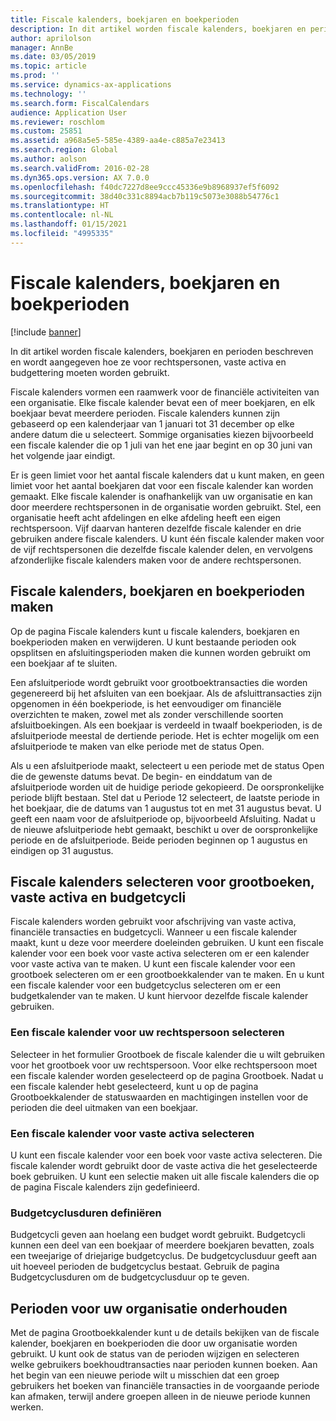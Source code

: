 ```yaml
---
title: Fiscale kalenders, boekjaren en boekperioden
description: In dit artikel worden fiscale kalenders, boekjaren en perioden beschreven en wordt aangegeven hoe ze voor rechtspersonen, vaste activa en budgettering moeten worden gebruikt.
author: aprilolson
manager: AnnBe
ms.date: 03/05/2019
ms.topic: article
ms.prod: ''
ms.service: dynamics-ax-applications
ms.technology: ''
ms.search.form: FiscalCalendars
audience: Application User
ms.reviewer: roschlom
ms.custom: 25851
ms.assetid: a968a5e5-585e-4389-aa4e-c885a7e23413
ms.search.region: Global
ms.author: aolson
ms.search.validFrom: 2016-02-28
ms.dyn365.ops.version: AX 7.0.0
ms.openlocfilehash: f40dc7227d8ee9ccc45336e9b8968937ef5f6092
ms.sourcegitcommit: 38d40c331c8894acb7b119c5073e3088b54776c1
ms.translationtype: HT
ms.contentlocale: nl-NL
ms.lasthandoff: 01/15/2021
ms.locfileid: "4995335"
---
```

# <a name="fiscal-calendars-fiscal-years-and-periods"></a>Fiscale kalenders, boekjaren en boekperioden

[!include [banner](../includes/banner.md)]

In dit artikel worden fiscale kalenders, boekjaren en perioden beschreven en wordt aangegeven hoe ze voor rechtspersonen, vaste activa en budgettering moeten worden gebruikt.

Fiscale kalenders vormen een raamwerk voor de financiële activiteiten van een organisatie. Elke fiscale kalender bevat een of meer boekjaren, en elk boekjaar bevat meerdere perioden. Fiscale kalenders kunnen zijn gebaseerd op een kalenderjaar van 1 januari tot 31 december op elke andere datum die u selecteert. Sommige organisaties kiezen bijvoorbeeld een fiscale kalender die op 1 juli van het ene jaar begint en op 30 juni van het volgende jaar eindigt. 

Er is geen limiet voor het aantal fiscale kalenders dat u kunt maken, en geen limiet voor het aantal boekjaren dat voor een fiscale kalender kan worden gemaakt. Elke fiscale kalender is onafhankelijk van uw organisatie en kan door meerdere rechtspersonen in de organisatie worden gebruikt. Stel, een organisatie heeft acht afdelingen en elke afdeling heeft een eigen rechtspersoon. Vijf daarvan hanteren dezelfde fiscale kalender en drie gebruiken andere fiscale kalenders. U kunt één fiscale kalender maken voor de vijf rechtspersonen die dezelfde fiscale kalender delen, en vervolgens afzonderlijke fiscale kalenders maken voor de andere rechtspersonen.

## <a name="create-fiscal-calendars-fiscal-years-and-periods"></a>Fiscale kalenders, boekjaren en boekperioden maken
Op de pagina Fiscale kalenders kunt u fiscale kalenders, boekjaren en boekperioden maken en verwijderen. U kunt bestaande perioden ook opsplitsen en afsluitingsperioden maken die kunnen worden gebruikt om een boekjaar af te sluiten. 

Een afsluitperiode wordt gebruikt voor grootboektransacties die worden gegenereerd bij het afsluiten van een boekjaar. Als de afsluittransacties zijn opgenomen in één boekperiode, is het eenvoudiger om financiële overzichten te maken, zowel met als zonder verschillende soorten afsluitboekingen. Als een boekjaar is verdeeld in twaalf boekperioden, is de afsluitperiode meestal de dertiende periode. Het is echter mogelijk om een afsluitperiode te maken van elke periode met de status Open. 

Als u een afsluitperiode maakt, selecteert u een periode met de status Open die de gewenste datums bevat. De begin- en einddatum van de afsluitperiode worden uit de huidige periode gekopieerd. De oorspronkelijke periode blijft bestaan. Stel dat u Periode 12 selecteert, de laatste periode in het boekjaar, die de datums van 1 augustus tot en met 31 augustus bevat. U geeft een naam voor de afsluitperiode op, bijvoorbeeld Afsluiting. Nadat u de nieuwe afsluitperiode hebt gemaakt, beschikt u over de oorspronkelijke periode en de afsluitperiode. Beide perioden beginnen op 1 augustus en eindigen op 31 augustus.

## <a name="select-fiscal-calendars-for-ledgers-fixed-assets-and-budget-cycles"></a>Fiscale kalenders selecteren voor grootboeken, vaste activa en budgetcycli
Fiscale kalenders worden gebruikt voor afschrijving van vaste activa, financiële transacties en budgetcycli. Wanneer u een fiscale kalender maakt, kunt u deze voor meerdere doeleinden gebruiken. U kunt een fiscale kalender voor een boek voor vaste activa selecteren om er een kalender voor vaste activa van te maken. U kunt een fiscale kalender voor een grootboek selecteren om er een grootboekkalender van te maken. En u kunt een fiscale kalender voor een budgetcyclus selecteren om er een budgetkalender van te maken. U kunt hiervoor dezelfde fiscale kalender gebruiken.

### <a name="select-a-fiscal-calendar-for-your-legal-entity"></a>Een fiscale kalender voor uw rechtspersoon selecteren

Selecteer in het formulier Grootboek de fiscale kalender die u wilt gebruiken voor het grootboek voor uw rechtspersoon. Voor elke rechtspersoon moet een fiscale kalender worden geselecteerd op de pagina Grootboek. Nadat u een fiscale kalender hebt geselecteerd, kunt u op de pagina Grootboekkalender de statuswaarden en machtigingen instellen voor de perioden die deel uitmaken van een boekjaar.

### <a name="select-a-fiscal-calendar-for-fixed-assets"></a>Een fiscale kalender voor vaste activa selecteren

U kunt een fiscale kalender voor een boek voor vaste activa selecteren. Die fiscale kalender wordt gebruikt door de vaste activa die het geselecteerde boek gebruiken. U kunt een selectie maken uit alle fiscale kalenders die op de pagina Fiscale kalenders zijn gedefinieerd.

### <a name="define-budget-cycle-time-spans"></a>Budgetcyclusduren definiëren

Budgetcycli geven aan hoelang een budget wordt gebruikt. Budgetcycli kunnen een deel van een boekjaar of meerdere boekjaren bevatten, zoals een tweejarige of driejarige budgetcyclus. De budgetcyclusduur geeft aan uit hoeveel perioden de budgetcyclus bestaat. Gebruik de pagina Budgetcyclusduren om de budgetcyclusduur op te geven.

## <a name="maintain-periods-for-your-organization"></a>Perioden voor uw organisatie onderhouden
Met de pagina Grootboekkalender kunt u de details bekijken van de fiscale kalender, boekjaren en boekperioden die door uw organisatie worden gebruikt. U kunt ook de status van de perioden wijzigen en selecteren welke gebruikers boekhoudtransacties naar perioden kunnen boeken. Aan het begin van een nieuwe periode wilt u misschien dat een groep gebruikers het boeken van financiële transacties in de voorgaande periode kan afmaken, terwijl andere groepen alleen in de nieuwe periode kunnen werken.





